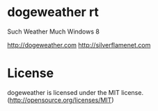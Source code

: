 dogeweather rt
===========

Such Weather
Much Windows 8

http://dogeweather.com
http://silverflamenet.com

License
===========

dogeweather is licensed under the MIT license. (http://opensource.org/licenses/MIT)
